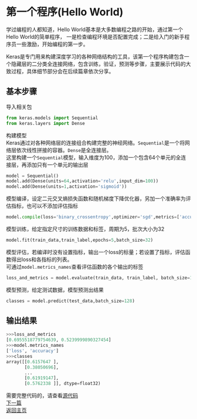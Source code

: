 # 第一个程序(Hello World)

学过编程的人都知道，Hello World基本是大多数编程之路的开始，通过第一个Hello World的简单程序，
一是检查编程环境是否配置完成；二是给入门的新手程序员一些激励，开始编程的第一步。 

Keras是专门用来构建深度学习的各种网络结构的工具，该第一个程序构建包含一个隐藏层的二分类全连接网络，包含训练，验证，预测等步骤，主要展示代码的大致过程，具体细节部分会在后续篇章依次分享。

## 基本步骤

导入相关包
``` python
from keras.models import Sequential
from keras.layers import Dense
```
构建模型  
Keras通过对各种网络层的连接组合构建完整的神经网络。`Sequential`是一个将网络层依次线性拼接的容器。`Dense`是全连接层。  
这里构建一个`Sequential`模型，输入维度为100，添加一个包含64个单元的全连接层，再添加只有一个单元的输出层
``` python
model = Sequential()
model.add(Dense(units=64,activation='relu',input_dim=100))
model.add(Dense(units=1,activation='sigmoid'))
```
模型编译，设定二元交叉熵损失函数和随机梯度下降优化器，另加一个准确率为评估指标，也可以不添加评估指标
``` python
model.compile(loss='binary_crossentropy',optimizer='sgd',metrics=['accuracy'])
```
模型训练，给定指定尺寸的训练数据和标签，周期为5，批次大小为32
``` python
model.fit(train_data,train_label,epochs=5,batch_size=32)
```
模型评估，若编译时没有设置指标，输出一个loss的标量；若设置了指标，评估函数得出loss和各指标的列表。  
可通过`model.metrics_names`查看评估函数的各个输出的标签
``` python
loss_and_metrics = model.evaluate(train_data, train_label, batch_size=128)
```
模型预测，给定测试数据，模型预测出结果
``` python
classes = model.predict(test_data,batch_size=128)
```
## 输出结果
``` python
>>>loss_and_metrics
[0.6955518779754639, 0.5239999890327454]
>>>model.metrics_names
['loss', 'accuracy']
>>>classes
array([[0.6157647 ],
       [0.38050696],
       ...
       [0.61919147],
       [0.5762338 ]], dtype=float32)
```
需要完整代码的，请查看[源代码](./hello_world.py)  
[下一篇](./models/sequential.md)  
[返回主页](./README.md)  
